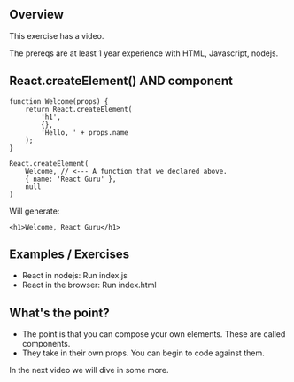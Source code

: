 ## Overview

This exercise has a video.

The prereqs are at least 1 year experience with HTML, Javascript, nodejs.

## React.createElement() AND component

    function Welcome(props) {
        return React.createElement(
            'h1',
            {},
            'Hello, ' + props.name
        );
    }

    React.createElement(
        Welcome, // <--- A function that we declared above.
        { name: 'React Guru' },
        null
    )

Will generate:

    <h1>Welcome, React Guru</h1>

## Examples / Exercises

- React in nodejs: Run index.js
- React in the browser: Run index.html

## What's the point?

- The point is that you can compose your own elements. These are called components.
- They take in their own props. You can begin to code against them.

In the next video we will dive in some more.
